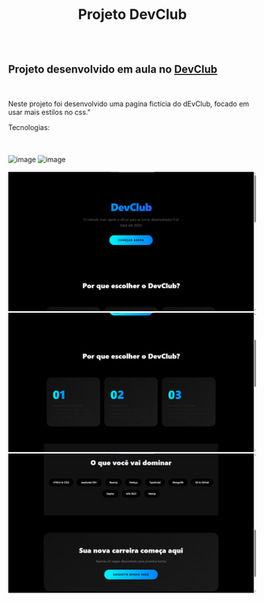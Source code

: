 <h1 align="center">Projeto DevClub</h1>
<br>
<br>
<h2>Projeto desenvolvido em aula no <a href="https://devclub.com.br">DevClub</a></h2>
<br>
<p>Neste projeto foi desenvolvido uma pagina fictícia do dEvClub, focado em usar mais estilos no css." </p>
<p>Tecnologias:</p>
<br>
<br>
<img width="80" height="80" alt="image" src="https://github.com/user-attachments/assets/5ca20288-f920-4219-b0f7-d4a3e3bdd336" />
<img width="80" height="80" alt="image" src="https://github.com/user-attachments/assets/161aab81-d385-40f4-b899-58f3c4bc6306" />
<br>
<br>
<img src="https://github.com/douglasfelipe83/Projeto-DevClub/blob/main/assets/print1.png?raw=true" />
<img src="https://github.com/douglasfelipe83/Projeto-DevClub/blob/main/assets/print%203.png?raw=true" />
<img src="https://github.com/douglasfelipe83/Projeto-DevClub/blob/main/assets/print3.png?raw=true" />
